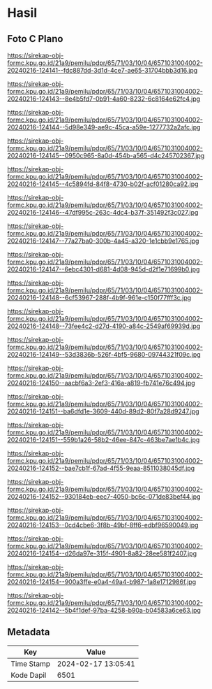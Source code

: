 # Hasil

## Foto C Plano

https://sirekap-obj-formc.kpu.go.id/21a9/pemilu/pdpr/65/71/03/10/04/6571031004002-20240216-124141--fdc887dd-3d1d-4ce7-ae65-31704bbb3d16.jpg

https://sirekap-obj-formc.kpu.go.id/21a9/pemilu/pdpr/65/71/03/10/04/6571031004002-20240216-124143--8e4b5fd7-0b91-4a60-8232-6c8164e62fc4.jpg

https://sirekap-obj-formc.kpu.go.id/21a9/pemilu/pdpr/65/71/03/10/04/6571031004002-20240216-124144--5d98e349-ae9c-45ca-a59e-1277732a2afc.jpg

https://sirekap-obj-formc.kpu.go.id/21a9/pemilu/pdpr/65/71/03/10/04/6571031004002-20240216-124145--0950c965-8a0d-454b-a565-d4c245702367.jpg

https://sirekap-obj-formc.kpu.go.id/21a9/pemilu/pdpr/65/71/03/10/04/6571031004002-20240216-124145--4c5894fd-84f8-4730-b02f-acf01280ca92.jpg

https://sirekap-obj-formc.kpu.go.id/21a9/pemilu/pdpr/65/71/03/10/04/6571031004002-20240216-124146--47df995c-263c-4dc4-b37f-351492f3c027.jpg

https://sirekap-obj-formc.kpu.go.id/21a9/pemilu/pdpr/65/71/03/10/04/6571031004002-20240216-124147--77a27ba0-300b-4a45-a320-1e1cbb9e1765.jpg

https://sirekap-obj-formc.kpu.go.id/21a9/pemilu/pdpr/65/71/03/10/04/6571031004002-20240216-124147--6ebc4301-d681-4d08-945d-d2f1e71699b0.jpg

https://sirekap-obj-formc.kpu.go.id/21a9/pemilu/pdpr/65/71/03/10/04/6571031004002-20240216-124148--6cf53967-288f-4b9f-961e-c150f77fff3c.jpg

https://sirekap-obj-formc.kpu.go.id/21a9/pemilu/pdpr/65/71/03/10/04/6571031004002-20240216-124148--73fee4c2-d27d-4190-a84c-2549af69939d.jpg

https://sirekap-obj-formc.kpu.go.id/21a9/pemilu/pdpr/65/71/03/10/04/6571031004002-20240216-124149--53d3836b-526f-4bf5-9680-09744321f09c.jpg

https://sirekap-obj-formc.kpu.go.id/21a9/pemilu/pdpr/65/71/03/10/04/6571031004002-20240216-124150--aacbf6a3-2ef3-416a-a819-fb741e76c494.jpg

https://sirekap-obj-formc.kpu.go.id/21a9/pemilu/pdpr/65/71/03/10/04/6571031004002-20240216-124151--ba6dfd1e-3609-440d-89d2-80f7a28d9247.jpg

https://sirekap-obj-formc.kpu.go.id/21a9/pemilu/pdpr/65/71/03/10/04/6571031004002-20240216-124151--559b1a26-58b2-46ee-847c-463be7ae1b4c.jpg

https://sirekap-obj-formc.kpu.go.id/21a9/pemilu/pdpr/65/71/03/10/04/6571031004002-20240216-124152--bae7cb1f-67ad-4f55-9eaa-8511038045df.jpg

https://sirekap-obj-formc.kpu.go.id/21a9/pemilu/pdpr/65/71/03/10/04/6571031004002-20240216-124152--930184eb-eec7-4050-bc6c-071de83bef44.jpg

https://sirekap-obj-formc.kpu.go.id/21a9/pemilu/pdpr/65/71/03/10/04/6571031004002-20240216-124153--0cd4cbe6-3f8b-49bf-8ff6-edbf96590049.jpg

https://sirekap-obj-formc.kpu.go.id/21a9/pemilu/pdpr/65/71/03/10/04/6571031004002-20240216-124154--d26da97e-315f-4901-8a82-28ee581f2407.jpg

https://sirekap-obj-formc.kpu.go.id/21a9/pemilu/pdpr/65/71/03/10/04/6571031004002-20240216-124154--900a3ffe-e0a4-49a4-b987-1a8e1712986f.jpg

https://sirekap-obj-formc.kpu.go.id/21a9/pemilu/pdpr/65/71/03/10/04/6571031004002-20240216-124142--5b4f1def-97ba-4258-b90a-b04583a6ce63.jpg


## Metadata

| Key        | Value               |
| ---------- | ------------------- |
| Time Stamp | 2024-02-17 13:05:41 |
| Kode Dapil | 6501                |



